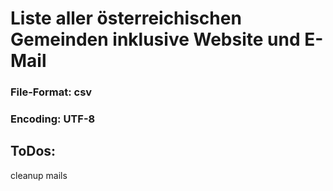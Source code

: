 # Liste aller österreichischen Gemeinden inklusive Website und E-Mail

### File-Format: csv
### Encoding: UTF-8


## ToDos:
cleanup mails

